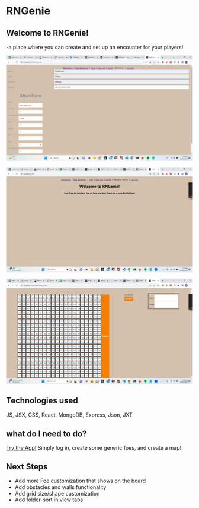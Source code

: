 # RNGenie
## Welcome to RNGenie! 
-a place where you can create and set up an encounter for your players! 

![Alt text](ReadMePhotos/Screenshot(46).png)

![Alt text](ReadMePhotos/Screenshot(47).png)

![Alt text](ReadMePhotos/Screenshot(48).png)

## Technologies used
JS, JSX, CSS, React, MongoDB, Express, Json, JXT

## what do I need to do?
[Try the App!](https://rngeniecli.onrender.com/)
Simply log in, create some generic foes, and create a map!


## Next Steps
- Add more Foe customization that shows on the board
- Add obstacles and walls functionality
- Add grid size/shape customization
- Add folder-sort in view tabs
